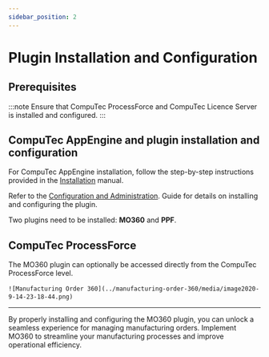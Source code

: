 ```yaml
---
sidebar_position: 2
---
```

# Plugin Installation and Configuration

## Prerequisites

:::note
Ensure that CompuTec ProcessForce and CompuTec Licence Server is installed and configured.
:::

## CompuTec AppEngine and plugin installation and configuration

For CompuTec AppEngine installation, follow the step-by-step instructions provided in the  [Installation](../../administrators-guide/configuration-and-administration/installation.md) manual.

Refer to the [Configuration and Administration](../../administrators-guide/configuration-and-administration/configuration.md). Guide for details on installing and configuring the plugin.

Two plugins need to be installed: **MO360** and **PPF**.

## CompuTec ProcessForce

The MO360 plugin can optionally be accessed directly from the CompuTec ProcessForce level.

    ![Manufacturing Order 360](../manufacturing-order-360/media/image2020-9-14-23-18-44.png)

---
By properly installing and configuring the MO360 plugin, you can unlock a seamless experience for managing manufacturing orders. Implement MO360 to streamline your manufacturing processes and improve operational efficiency.

